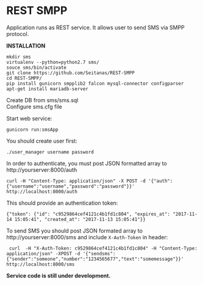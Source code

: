 # REST SMPP 
  
Application runs as REST service. It allows user to send SMS via SMPP protocol.


**INSTALLATION**


    mkdir sms
    virtualenv --python=python2.7 sms/
    souce sms/bin/activate
    git clone https://github.com/Seitanas/REST-SMPP
    cd REST-SMPP/
    pip install gunicorn smpplib2 falcon mysql-connector configparser
    apt-get install mariadb-server

Create DB from sms/sms.sql  
Configure sms.cfg file


Start web service:

    gunicorn run:smsApp


You should create user first:

    ./user_manager username password

In order to authenticate, you must post JSON formatted array to http://yourserver:8000/auth

    curl -H "Content-Type: application/json" -X POST -d '{"auth": {"username":"username","password":"password"}}' http://localhost:8000/auth

This should provide an authentication token:

    {"token": {"id": "c9529864cef4121c4b1fd1c804", "expires_at": "2017-11-14 15:05:41", "created_at": "2017-11-13 15:05:41"}}

To send SMS you should post JSON formated array to http://yourserver:8000/sms and include `X-Auth-Token` in header:

     curl  -H "X-Auth-Token: c9529864cef4121c4b1fd1c804" -H "Content-Type: application/json" -XPOST -d '{"sendsms": {"sender":"someone","number":"1234565677","text":"somemessage"}}' http://localhost:8000/sms

**Service code is still under development.**